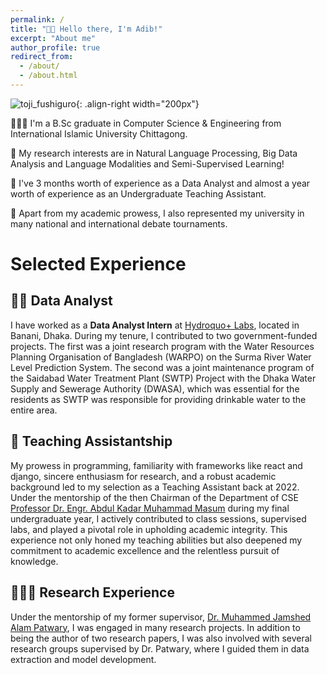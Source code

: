 ```yaml
---
permalink: /
title: "👋🏼 Hello there, I'm Adib!"
excerpt: "About me"
author_profile: true
redirect_from: 
  - /about/
  - /about.html
---
```


![toji_fushiguro](https://github.com/Aveiro11/Adib.github.io/assets/74791612/3f209969-c9ed-4b1a-90f4-4281f579bc5a){: .align-right width="200px"}



👨🏻‍💻 I'm a B.Sc graduate in Computer Science & Engineering from International Islamic University Chittagong.

🔬 My research interests are in Natural Language Processing, Big Data Analysis and Language Modalities and Semi-Supervised Learning!

💼 I've 3 months worth of experience as a Data Analyst and almost a year worth of experience as an Undergraduate Teaching Assistant.

🏅 Apart from my academic prowess, I also represented my university in many national and international debate tournaments.

# Selected Experience

## 👩‍💻 Data Analyst
I have worked as a **Data Analyst Intern** at [Hydroquo+ Labs](https://bd.linkedin.com/company/hydroquo), located in Banani, Dhaka. During my tenure, I contributed to two government-funded projects. The first was a joint research program with the Water Resources Planning Organisation of Bangladesh (WARPO) on the Surma River Water Level Prediction System. The second was a joint maintenance program of the Saidabad Water Treatment Plant (SWTP) Project with the Dhaka Water Supply and Sewerage Authority (DWASA), which was essential for the residents as SWTP was responsible for providing drinkable water to the entire area.

## 📜 Teaching Assistantship
My prowess in programming, familiarity with frameworks like react and django, sincere enthusiasm for research, and a robust academic background led to my selection as a Teaching Assistant back at 2022. Under the mentorship of the then Chairman of the Department of CSE [Professor Dr. Engr. Abdul Kadar Muhammad Masum](https://faculty.daffodilvarsity.edu.bd/profile/swe/kadar.html) during my final undergraduate year, I actively contributed to class sessions, supervised labs, and played a pivotal role in upholding academic integrity. This experience not only honed my teaching abilities but also deepened my commitment to academic excellence and the relentless pursuit of knowledge.

## 👨🏻‍🔬 Research Experience
Under the mentorship of my former supervisor, [Dr. Muhammed Jamshed Alam Patwary](https://cuet.ac.bd/members/770), I was engaged in many research projects. In addition to being the author of two research papers, I was also involved with several research groups supervised by Dr. Patwary, where I guided them in data extraction and model development.
